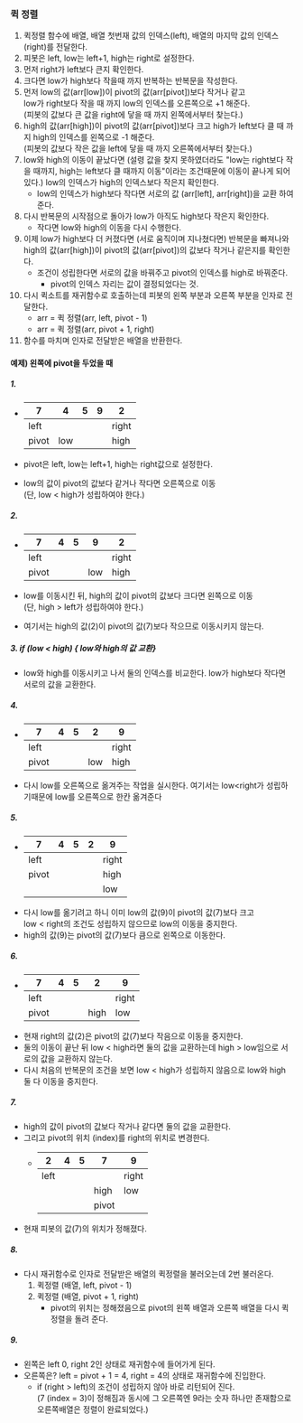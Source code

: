 ### 퀵 정렬
1. 퀵정렬 함수에 배열, 배열 첫번재 값의 인덱스(left),
   배열의 마지막 값의 인덱스(right)를 전달한다.
2. 피봇은 left, low는 left+1, high는 right로 설정한다.
3. 먼저 right가 left보다 큰지 확인한다.
4. 크다면 low가 high보다 작을때 까지 반복하는 반복문을 작성한다.
5. 먼저 low의 값(arr[low])이 pivot의 값(arr[pivot])보다 작거나 같고  
low가 right보다 작을 때 까지 low의 인덱스를 오른쪽으로 +1 해준다.  
   (피봇의 값보다 큰 값을 right에 닿을 때 까지 왼쪽에서부터 찾는다.)
6. high의 값(arr[high])이 pivot의 값(arr[pivot])보다 크고
high가 left보다 클 때 까지 high의 인덱스를 왼쪽으로 -1 해준다.  
   (피봇의 값보다 작은 값을 left에 닿을 때 까지 오른쪽에서부터 찾는다.)
7. low와 high의 이동이 끝났다면 (설령 값을 찾지 못하였더라도 "low는 right보다
작을 때까지, high는 left보다 클 때까지 이동"이라는 조건때문에 이동이 끝나게 
되어있다.) low의 인덱스가 high의 인덱스보다 작은지 확인한다.
    - low의 인덱스가 high보다 작다면 서로의 값 (arr[left], arr[right])을 교환
   하여준다.
8. 다시 반복문의 시작점으로 돌아가 low가 아직도 high보다 작은지 확인한다.
   - 작다면 low와 high의 이동을 다시 수행한다.
9. 이제 low가 high보다 더 커졌다면 (서로 움직이며 지나쳤다면) 반복문을
빠져나와 high의 값(arr[high])이 pivot의 값(arr[pivot])의 값보다 작거나
같은지를 확인한다.
    - 조건이 성립한다면 서로의 값을 바꿔주고 pivot의 인덱스를  high로 바꿔준다.
      - pivot의 인덱스 자리는 값이 결정되었다는 것.
10. 다시 퀵소트를 재귀함수로 호출하는데 피봇의 왼쪽 부분과 오른쪽 부분을 인자로
전달한다.
    - arr = 퀵 정렬(arr, left, pivot - 1)
    - arr = 퀵 정렬(arr, pivot + 1, right)
11. 함수를 마치며 인자로 전달받은 배열을 반환한다.


#### 예제) 왼쪽에 pivot을 두었을 때
##### 1. 
   - |7|4|5|9|2|
     |---|---|---|---|---|
     | left |  |  |  | right
     | pivot | low |  |  | high

   - pivot은 left, low는 left+1, high는 right값으로 설정한다.
   - low의 값이 pivot의 값보다 같거나 작다면 오른쪽으로 이동  
   (단, low < high가 성립하여야 한다.)


##### 2. 
   - |7|4|5|9|2|
     |---|---|---|---|---|
     | left |  |  |  | right
     | pivot |  |  | low | high

   - low를 이동시킨 뒤, high의 값이 pivot의 값보다 크다면 왼쪽으로 이동  
     (단, high > left가 성립하여야 한다.)
   - 여기서는 high의 값(2)이 pivot의 값(7)보다 작으므로 이동시키지 않는다.


##### 3. if (low < high) { low와 high의 값 교환}
   - low와 high를 이동시키고 나서 둘의 인덱스를 비교한다.
   low가 high보다 작다면 서로의 값을 교환한다.


##### 4.
   - |7|4|5|2|9|
     |---|---|---|---|---|
     | left |  |  |  | right
     | pivot |  |  | low | high
   - 다시 low를 오른쪽으로 옮겨주는 작업을 실시한다.
   여기서는 low<right가 성립하기때문에 low를 오른쪽으로 한칸 옮겨준다

##### 5.
 - |7|4|5|2|9|
   |---|---|---|---|---|
   | left |  |  |  | right
   | pivot |  |  |  | high
   |  |  |  |  | low
 - 다시 low를 옮기려고 하니 이미 low의 값(9)이 pivot의 값(7)보다 크고  
 low < right의 조건도 성립하지 않으므로 low의 이동을 중지한다.
 - high의 값(9)는 pivot의 값(7)보다 큼으로 왼쪽으로 이동한다.


##### 6.
 - |7|4|5|2|9|
   |---|---|---|---|---|
   | left |  |  |  | right
   | pivot |  |  | high | low
 - 현재 right의 값(2)은 pivot의 값(7)보다 작음으로 이동을 중지한다.
 - 둘의 이동이 끝난 뒤 low < high라면 둘의 값을 교환하는데 high > low임으로 
서로의 값을 교환하지 않는다.
 - 다시 처음의  반복문의 조건을 보면 low < high가 성립하지 않음으로 
low와 high 둘 다 이동을 중지한다.

##### 7.
- high의 값이 pivot의 값보다 작거나 같다면 둘의 값을 교환한다.
- 그리고 pivot의 위치 (index)를 right의 위치로 변경한다.
  - |2|4|5|7|9|
    |---|---|---|---|---|
    | left |  |  |  | right
    |  |  |  | high | low
    |  |  |  | pivot | 
- 현재 피봇의 값(7)의 위치가 정해졌다.

##### 8.
- 다시 재귀함수로 인자로 전달받은 배열의 퀵정렬을 불러오는데 2번 불러온다.
    1. 퀵정렬 (배열, left, pivot - 1)
    2. 퀵정렬 (배열, pivot + 1, right)
        - pivot의 위치는 정해졌음으로 pivot의 왼쪽 배열과 오른쪽 배열을
       다시 퀵정렬을 돌려 준다.

##### 9.
- 왼쪽은 left 0, right 2인 상태로 재귀함수에 들어가게 된다.
- 오른쪽은? left = pivot + 1 = 4, right = 4의 상태로 재귀함수에 진입한다.
  - if (right > left)의 조건이 성립하지 않아 바로 리턴되어 진다.  
    (7 (index = 3)이 정해짐과  동시에 그 오른쪽엔 9라는 숫자 하나만 존재함으로 
  오른쪽배열은 정렬이 완료되었다.)